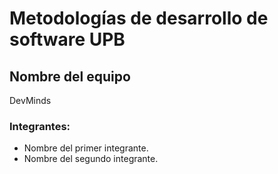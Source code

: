 # Metodologías de desarrollo de software UPB

## Nombre del equipo
DevMinds

### Integrantes:
- Nombre del primer integrante.
- Nombre del segundo integrante.
